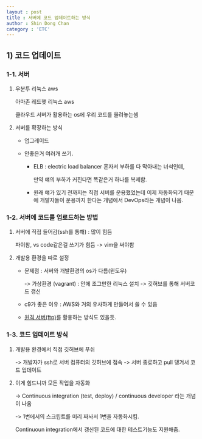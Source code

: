 ```yaml
---
layout : post
title : 서버에 코드 업데이트하는 방식
author : Shin Dong Chan
category : 'ETC'
---
```


## 1) 코드 업데이트

### 1-1. 서버

1. 우분투 리눅스 aws

   아마존 레드햇 리눅스 aws

   클라우드 서버가 활용하는 os에 우리 코드를 올려놓는셈

2. 서버를 확장하는 방식

   - 업그레이드

   - 안좋은거 여러개 쓰기.

     - ELB : electric load balancer 혼자서 부하를 다 막아내는 녀석인데,

       만약 얘의 부하가 커진다면 똑같은거 하나를 복제함.

     - 원래 얘가 있기 전까지는 직접 서버를 운용했었는데 이제 자동화되기 때문에 개발자들이 운용까지 한다는 개념에서 DevOps라는 개념이 나옴.

### 1-2. 서버에 코드를 업로드하는 방법

1. 서버에 직접 들어감(ssh를 통해) : 많이 힘듬

   파이참, vs code같은걸 쓰기가 힘듬 -> vim을 써야함

2. 개발용 환경을 따로 설정

   - 문제점 : 서버와 개발환경의 os가 다름(윈도우)

     -> 가상환경 (vagrant) : 안에 조그만한 리눅스 설치 -> 깃허브를 통해 서버코드 갱신

   - c9가 좋은 이유 : AWS와 거의 유사하게 만들어서 쓸 수 있음

   - [원격 서버(ftp)](https://gangnam-americano.tistory.com/26)를 활용하는 방식도 있을듯.

### 1-3. 코드 업데이트 방식

1. 개발용 환경에서 직접 깃허브에 푸쉬

   -> 개발자가 ssh로 서버 컴퓨터의 깃허브에 접속 -> 서버 종료하고 pull 댕겨서 코드 업데이트

2. 이게 힘드니까 모든 작업을 자동화

   -> Continuous integration (test, deploy) / continuous developer 라는 개념이 나옴

   -> 1번에서의 스크립트를 미리 짜놔서 1번을 자동화시킴.

   Continuoun integration에서 갱신된 코드에 대한 테스트기능도 지원해줌.
